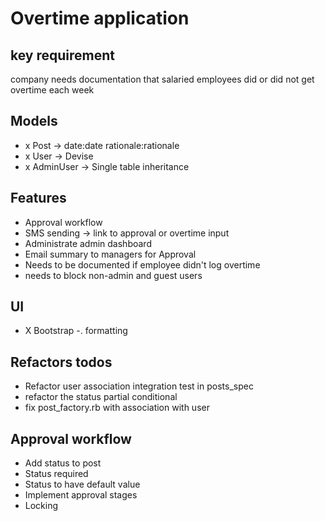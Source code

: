 # Overtime application

## key requirement
 company needs documentation that salaried employees did or did not get overtime each week

## Models
- x Post -> date:date rationale:rationale
- x User -> Devise
- x AdminUser -> Single table inheritance

## Features
- Approval workflow
- SMS sending -> link to approval or overtime input
- Administrate admin dashboard
- Email summary to managers for Approval
- Needs to be documented if employee didn't log overtime
- needs to block non-admin and guest users

## UI
- X Bootstrap -. formatting

## Refactors todos
- Refactor user association integration test in posts_spec
- refactor the status partial conditional
- fix post_factory.rb with association with user

## Approval workflow
- Add status to post
- Status required
- Status to have default value
- Implement approval stages
- Locking
